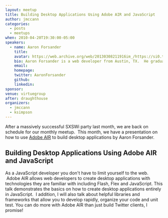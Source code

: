 ```yaml
---
layout: meetup
title: Building Desktop Applications Using Adobe AIR and JavaScript
author: jmccann
categories:
  - posts
  - meetups
when: 2010-04-20T19:30:00-05:00
speakers:
  - name: Aaron Forsander
    title:
    avatar: https://web.archive.org/web/20130308211916im_/https://si0.twimg.com/profile_images/1542856050/14116_10100201593422040_7905226_60357440_1066919_n_bigger.jpg
    bio: Aaron Forsander is a web developer from Austin, TX.  He graduated from The University of Texas at Austin in 2008 with a degree in Electrical Engineering and, to the chagrin of his parents, immediately discarded it to build web applications.  He is currently a developer for Four Kitchens where he helps them make BIG websites.
    email:
    homepage:
    twitter: AaronForsander
    github:
    linkedin:
sponsor:
venue: virtuegroup
after: draughthouse
organizers:
  - jmccann
  - ksimpson
---
```


After a massively successful SXSWi party last month, we are back on schedule for our monthly meetup.  This month, we have a presentation on how to use <a title="Adobe AIR" href="http://www.adobe.com/products/air/" target="_blank">Adobe AIR</a> to build desktop applications by Aaron Forsander.

## Building Desktop Applications Using Adobe AIR and JavaScript

As a JavaScript developer you don't have to limit yourself to the web.  Adobe AIR allows web developers to create desktop applications with technologies they are familiar with including Flash, Flex and JavaScript. This talk demonstrates the basics on how to create desktop applications entirely in JavaScript.  I addition, I will also talk about helpful libraries and frameworks that allow you to develop rapidly, organize your code and unit test. You can do more with Adobe AIR than just build Twitter clients, I promise!
